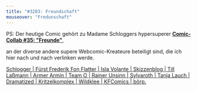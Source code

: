 ```yaml
---
title: "#3283: Freundschaft"
mouseover: "Fredunschaft"
---
```


PS:
Der heutige Comic gehört zu Madame Schloggers hypersuperer
<a href="http://schlogger.de/wordpress/comic-collab-036-freunde/&quot;"><strong>Comic-Collab #35: "Freunde"</strong></a>,

an der diverse andere supere Webcomic-Kreateure beteiligt sind, die ich hier nach und nach verlinken werde.

<a href="http://schlogger.de/wordpress/comic-collab-036-freunde/" target="_blank">Schlogger | </a><a href="http://www.fonflatter.de/2014/09/15/3282-freundschaft/" target="_blank">Fürst Frederik Fon Flatter | </a><a href="http://www.isla-volante.ch/comic-collab-36-freunde/" target="_blank">Isla Volante | </a><a href="http://nadiabader.blogspot.de/2014/09/comic-collab-036-freunde.html" target="_blank">Skizzenblog | </a><a href="http://www.till-lassmann.de/freunde/2014/09/14/" target="_blank">Till Laßmann | </a><a href="http://armerarmin.wordpress.com/2014/09/14/comic-collab-036-freunde/" target="_blank">Armer Armin | </a><a href="http://teamocomics.wordpress.com/2014/09/15/comic-collab-36-freunde/" target="_blank">Team O | </a><a href="http://www.rainerunsinn.blogspot.de/2014/09/kurze-freundschaft.html" target="_blank">Rainer Unsinn | </a><a href="http://www.sylvaroth-designs.de/wp/comic-collab-freunde/" target="_blank">Sylvaroth | </a><a href="http://www.tanjalauch.com/2014/09/14/comic-collab-freunde/" target="_blank">Tanja Lauch | </a><a href="http://www.dramatized.de/comic/lucke/" target="_blank">Dramatized | </a><a href="http://kritzelkomplex.tumblr.com/post/97514304627/comic-collab-036-freunde-mit-dabei-im" target="_blank">Kritzelkomplex | </a><a href="http://kleesiosaurus.tumblr.com/post/97549003632/mein-beitrag-zur-diesmonatigen-comic-collab-zum" target="_blank">Wildklee | </a><a href="http://kfcomics.tumblr.com/post/97549202762/yeah-hier-kommt-meine-erste-comic-collab-heute" target="_blank">KFComics | </a><a href="http://boerp.de/wordpress/Archive/567" target="_blank">börp.</a>



&nbsp;

